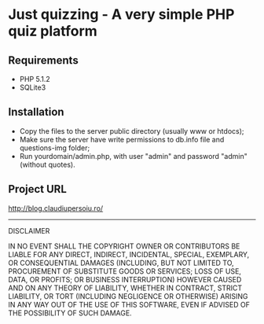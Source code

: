 Just quizzing - A very simple PHP quiz platform
===============================================

Requirements
------------

- PHP 5.1.2
- SQLite3

Installation
------------

- Copy the files to the server public directory (usually www or htdocs);
- Make sure the server have write permissions to db.info file and questions-img folder;
- Run yourdomain/admin.php, with user "admin" and password "admin" (without quotes).

Project URL
-----------
http://blog.claudiupersoiu.ro/

----

DISCLAIMER

 IN NO EVENT SHALL THE COPYRIGHT OWNER OR CONTRIBUTORS BE LIABLE FOR ANY DIRECT, INDIRECT, INCIDENTAL, SPECIAL, EXEMPLARY, OR CONSEQUENTIAL DAMAGES (INCLUDING, BUT NOT LIMITED TO, PROCUREMENT OF SUBSTITUTE GOODS OR SERVICES; LOSS OF USE, DATA, OR PROFITS; OR BUSINESS INTERRUPTION) HOWEVER CAUSED AND ON ANY THEORY OF LIABILITY, WHETHER IN CONTRACT, STRICT LIABILITY, OR TORT (INCLUDING NEGLIGENCE OR OTHERWISE) ARISING IN ANY WAY OUT OF THE USE OF THIS SOFTWARE, EVEN IF ADVISED OF THE POSSIBILITY OF SUCH DAMAGE.
